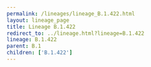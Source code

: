 ```yaml
---
permalink: /lineages/lineage_B.1.422.html
layout: lineage_page
title: Lineage B.1.422
redirect_to: ../lineage.html?lineage=B.1.422
lineage: B.1.422
parent: B.1
children: ['B.1.422']
---
```

